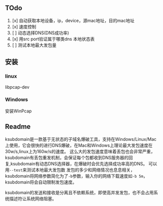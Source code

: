 ## TOdo
1. [x] 自动获取本地设备，ip，device，源mac地址，目的mac地址
2. [x] 速度控制
3. [ ] 动态选择DNS(DNS成功率)
4. [x] 用src port验证属于哪类dns 本地状态表
5. [ ] 测试本地最大发包量

## 安装
### linux 
libpcap-dev
### Windows
安装WinPcap

## Readme
ksubdomain是一款基于无状态的子域名爆破工具，支持在Windows/Linux/Mac上使用，它会很快的进行DNS爆破，在Mac和Windows上理论最大发包速度在30w/s,linux上为160w/s的速度。
这么大的发包速度意味着丢包也会非常严重，ksubdomain有丢包重发机制，会保证每个包都收到DNS服务器的回复,ksubdomain有动态DNS选择器，在爆破时会优先选择成功率高的DNS。
可以用`--test`来测试本地最大发包数
发包的多少和网络情况也息息相关，ksubdomain将网络参数简化为了`-b`参数，输入你的网络下载速度如`-b 5m`，ksubdomain将会自动限制发包速度。

ksubdomain的发送和接收是分离且不依赖系统，即使高并发发包，也不会占用系统描述符让系统网络阻塞。